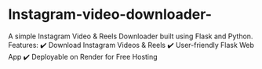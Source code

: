 # Instagram-video-downloader-
A simple Instagram Video &amp; Reels Downloader built using Flask and Python.   Features:   ✔️ Download Instagram Videos &amp; Reels   ✔️ User-friendly Flask Web App   ✔️ Deployable on Render for Free Hosting
